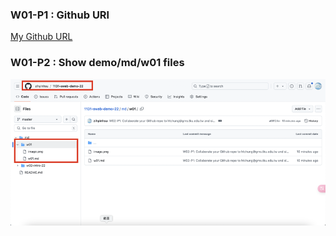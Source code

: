 ### W01-P1 : Github URl
[My Github URL](https://github.com/zihyinhsu/1131-sweb-demo-22)
###  W01-P2 : Show demo/md/w01 files
![alt text](w01-p2.png)

